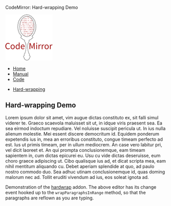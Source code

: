 CodeMirror: Hard-wrapping Demo

[<img src="../doc/logo.png" id="logo" />](http://codemirror.net)

-   [Home](../index.html)
-   [Manual](../doc/manual.html)
-   [Code](https://github.com/marijnh/codemirror)

<!-- -->

-   <a href="#" class="active">Hard-wrapping</a>

Hard-wrapping Demo
------------------

Lorem ipsum dolor sit amet, vim augue dictas constituto ex, sit falli simul viderer te. Graeco scaevola maluisset sit ut, in idque viris praesent sea. Ea sea eirmod indoctum repudiare. Vel noluisse suscipit pericula ut. In ius nulla alienum molestie. Mei essent discere democritum id. Equidem ponderum expetendis ius in, mea an erroribus constituto, congue timeam perfecto ad est. Ius ut primis timeam, per in ullum mediocrem. An case vero labitur pri, vel dicit laoreet et. An qui prompta conclusionemque, eam timeam sapientem in, cum dictas epicurei eu. Usu cu vide dictas deseruisse, eum choro graece adipiscing ut. Cibo qualisque ius ad, et dicat scripta mea, eam nihil mentitum aliquando cu. Debet aperiam splendide at quo, ad paulo nostro commodo duo. Sea adhuc utinam conclusionemque id, quas doming malorum nec ad. Tollit eruditi vivendum ad ius, eos soleat ignota ad.

Demonstration of the [hardwrap](../doc/manual.html#addon_hardwrap) addon. The above editor has its change event hooked up to the `wrapParagraphsInRange` method, so that the paragraphs are reflown as you are typing.
